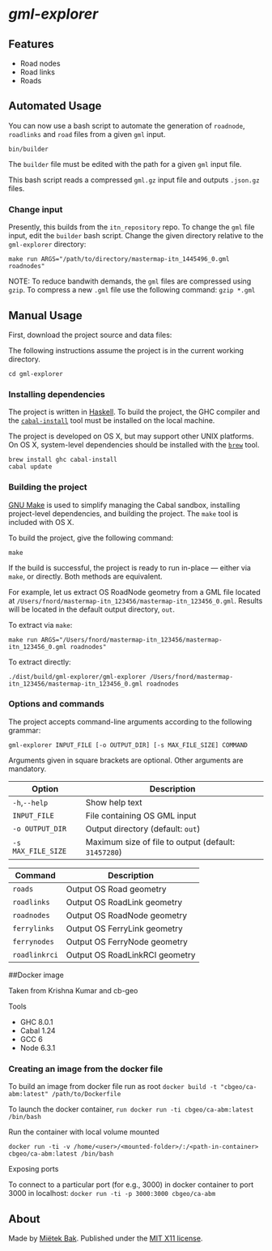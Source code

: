 _gml-explorer_
==============


Features
--------

- Road nodes
- Road links
- Roads

Automated Usage
-----

You can now use a bash script to automate the generation of `roadnode`, `roadlinks` and `road` files from a given `gml` input.

`bin/builder`

The `builder` file must be edited with the path for a given `gml` input file.

This bash script reads a compressed `gml.gz` input file and outputs `.json.gz` files. 

### Change input
Presently, this builds from the `itn_repository` repo. To change the `gml` file input, edit the `builder` bash script. Change the given directory relative to the `gml-explorer` directory:

`make run ARGS="/path/to/directory/mastermap-itn_1445496_0.gml roadnodes"`

NOTE: To reduce bandwith demands, the `gml` files are compressed using `gzip`. To compress a new `.gml` file use the following command: `gzip *.gml`


Manual Usage
-----

First, download the project source and data files:

The following instructions assume the project is in the current working directory.

```
cd gml-explorer
```

### Installing dependencies

The project is written in [Haskell](https://www.haskell.org/).  To build the project, the GHC compiler and the [`cabal-install`](https://www.haskell.org/cabal/) tool must be installed on the local machine.

The project is developed on OS X, but may support other UNIX platforms.  On OS X, system-level dependencies should be installed with the [`brew`](http://brew.sh/) tool.

```
brew install ghc cabal-install
cabal update
```


### Building the project

[GNU Make](https://www.gnu.org/software/make/) is used to simplify managing the Cabal sandbox, installing project-level dependencies, and building the project.  The `make` tool is included with OS X.

To build the project, give the following command:

```
make
```

If the build is successful, the project is ready to run in-place — either via `make`, or directly.  Both methods are equivalent.

For example, let us extract OS RoadNode geometry from a GML file located at `/Users/fnord/mastermap-itn_123456/mastermap-itn_123456_0.gml`.  Results will be located in the default output directory, `out`.

To extract via `make`:

```
make run ARGS="/Users/fnord/mastermap-itn_123456/mastermap-itn_123456_0.gml roadnodes"
```

To extract directly:

```
./dist/build/gml-explorer/gml-explorer /Users/fnord/mastermap-itn_123456/mastermap-itn_123456_0.gml roadnodes
```


### Options and commands

The project accepts command-line arguments according to the following grammar:

```
gml-explorer INPUT_FILE [-o OUTPUT_DIR] [-s MAX_FILE_SIZE] COMMAND
```

Arguments given in square brackets are optional.  Other arguments are mandatory.

Option             | Description
------------------ | -----------
`-h`,`--help`      | Show help text
`INPUT_FILE`       | File containing OS GML input
`-o OUTPUT_DIR`    | Output directory (default: `out`)
`-s MAX_FILE_SIZE` | Maximum size of file to output (default: `31457280`)

Command        | Description
------------   | -----------
`roads`        | Output OS Road geometry
`roadlinks`    | Output OS RoadLink geometry
`roadnodes`    | Output OS RoadNode geometry
`ferrylinks`   | Output OS FerryLink geometry
`ferrynodes`   | Output OS FerryNode geometry
`roadlinkrci` | Output OS RoadLinkRCI geometry


##Docker image


Taken from Krishna Kumar and cb-geo

Tools

- GHC 8.0.1
- Cabal 1.24
- GCC 6
- Node 6.3.1

### Creating an image from the docker file

To build an image from docker file run as root 
`docker build -t "cbgeo/ca-abm:latest" /path/to/Dockerfile`

To launch the docker container, `run docker run -ti cbgeo/ca-abm:latest /bin/bash` 

Run the container with local volume mounted

`docker run -ti -v /home/<user>/<mounted-folder>/:/<path-in-container> cbgeo/ca-abm:latest /bin/bash`

Exposing ports

To connect to a particular port (for e.g., 3000) in docker container to port 3000 in localhost: `docker run -ti -p 3000:3000 cbgeo/ca-abm`


About
-----

Made by [Miëtek Bak](https://mietek.io/).  Published under the [MIT X11 license](LICENSE.md).
